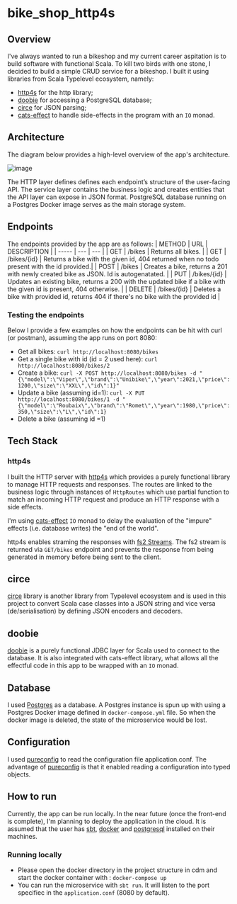 # bike_shop_http4s
## Overview
I've always wanted to run a bikeshop and my current career aspitation is to build software with functional Scala.
To kill two birds with one stone, I decided to build a simple CRUD service for a bikeshop.
I built it using libraries from Scala Typelevel ecosystem, namely: 
- [http4s](https://http4s.org/) for the http library;
- [doobie](https://tpolecat.github.io/doobie/) for accessing a PostgreSQL database;
- [circe](https://circe.github.io/circe/) for JSON parsing;
- [cats-effect](https://typelevel.org/cats-effect/) to handle side-effects in the program with an ```IO``` monad.

## Architecture
The diagram below provides a high-level overview of the app's architecture.

 ![image](https://user-images.githubusercontent.com/64374937/213028610-c360246e-43fa-4c22-80d8-a5f3997bd462.png)


The HTTP layer defines defines each endpoint’s structure of the user-facing API. The service layer contains the business logic and creates entities that the API layer can expose in JSON format. PostgreSQL database running on a Postgres Docker image serves as the main storage system.

## Endpoints
The endpoints provided by the app are as follows:
| METHOD | URL    | DESCRIPTION    |
| ----- | --- | --- |
| GET | /bikes   | Returns all bikes.   |
| GET | /bikes/{id}   | Returns a bike with the given id, 404 returned  when no todo present with the id provided.|
| POST | /bikes   | Creates a bike, returns a 201 with newly created bike as JSON. Id is autogenatated.  |
| PUT | /bikes/{id}   | Updates an existing bike, returns a 200 with the updated bike if a bike with the given id is present, 404 otherwise.   |
| DELETE | /bikes/{id}  | Deletes a bike with provided id, returns 404 if there's no bike with the provided id   |

### Testing the endpoints
Below I provide a few examples on how the endpoints can be hit with curl (or postman), assuming the app runs on port 8080:
- Get all bikes:   ```curl http://localhost:8080/bikes```
- Get a single bike with id (id = 2 used here):  ```curl http://localhost:8080/bikes/2```
- Create a bike: 
 ```curl -X POST http://localhost:8080/bikes -d "{\"model\":\"Viper\",\"brand\":\"Unibike\",\"year\":2021,\"price\":1200,\"size\":\"XXL\",\"id\":1}" ```
 - Update a bike (assuming id=1): ```curl -X PUT http://localhost:8080/bikes/1 -d "{\"model\":\"Roubaix\",\"brand\":\"Romet\",\"year\":1980,\"price\":350,\"size\":\"L\",\"id\":1}```
 - Delete a bike (assuming id =1) 

## Tech Stack
### http4s
I built the HTTP server with [http4s](https://http4s.org/) which provides a purely functional library to manage HTTP requests and responses. The routes are linked to the business logic through instances of ```HttpRoutes``` which use partial function to match an incoming HTTP request and produce an HTTP response with a side effects.

I'm using [cats-effect](https://typelevel.org/cats-effect/) ```IO``` monad to delay the evaluation of the "impure" effects (i.e. database writes) the "end of the world".

http4s enables straming the responses with [fs2 Streams](https://http4s.org/v1/docs/streaming.html). The fs2 stream is returned via ```GET/bikes``` endpoint and prevents the response from being generated in memory before being sent to the client.

## circe
[circe](https://circe.github.io/circe/) library is another library from Typelevel ecosystem and is used in this project to convert Scala case classes into a JSON string and vice versa (de/serialisation) by defining JSON encoders and decoders.

## doobie
[doobie](https://tpolecat.github.io/doobie/) is a purely functional JDBC layer for Scala used to connect to the database. It is also integrated with cats-effect library,  what allows all the effectful code in this app to be wrapped with an ```IO``` monad.

## Database
I used [Postgres](https://www.postgresql.org/) as a database. A Postgres instance is spun up with using a Postgres Docker image defined in ```docker-compose.yml``` file. So when the docker image is deleted, the state of the microservice would be lost.

## Configuration
I used [pureconfig](https://pureconfig.github.io/) to read the configuration file application.conf. The advantage of [pureconfig](https://pureconfig.github.io/) is that it enabled reading a configuration into typed objects.


## How to run
Currently, the app can be run locally. In the near future (once the front-end is complete), I'm planning to deploy the application in the cloud.
It is assumed that the user has [sbt](https://www.scala-sbt.org/), [docker](https://docs.docker.com/get-docker/) and [postgresql](https://www.postgresql.org/download/) installed on their machines.

### Running locally
- Please open the docker directory in the project structure in cdm and start the docker container with : ```docker-compose up```
- You can run the microservice with ```sbt run```. It will listen to the port specifiec in the ```application.conf``` (8080 by default).



